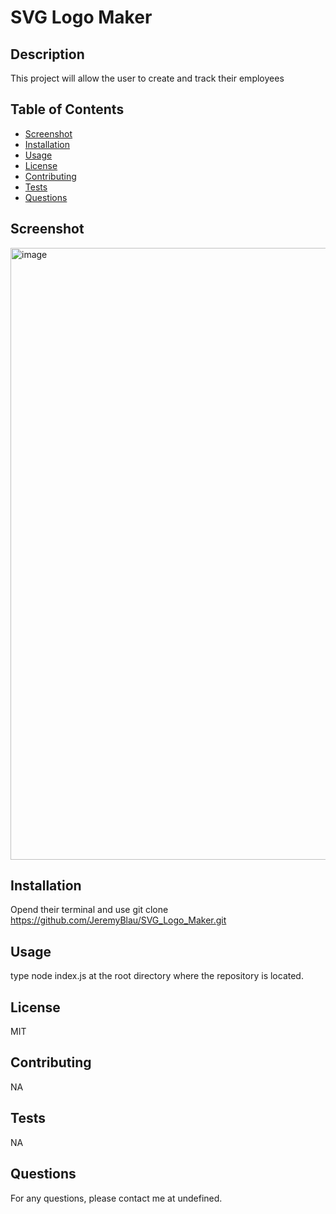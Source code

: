 # SVG Logo Maker

## Description
This project will allow the user to create and track their employees

## Table of Contents
- [Screenshot](#screenshot)
- [Installation](#installation)
- [Usage](#usage)
- [License](#license)
- [Contributing](#contributing)
- [Tests](#tests)
- [Questions](#questions)

## Screenshot
<img width="979" alt="image" src="https://github.com/JeremyBlau/SVG_Logo_Maker/assets/134236414/932adcb7-78f5-4b76-a07b-62027f22dabf">

## Installation
Opend their terminal and use git clone https://github.com/JeremyBlau/SVG_Logo_Maker.git

## Usage
type node index.js at the root directory where the repository is located.

## License
MIT

## Contributing
NA

## Tests
NA

## Questions
For any questions, please contact me at undefined. 
